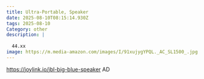 ```yaml
---
title: Ultra-Portable, Speaker
date: 2025-08-10T08:15:14.930Z
tags: 2025-08-10
Category: other
description: |
  
  44.xx
image: https://m.media-amazon.com/images/I/91xujygYPQL._AC_SL1500_.jpg
---
```

https://joylink.io/jbl-big-blue-speaker
AD